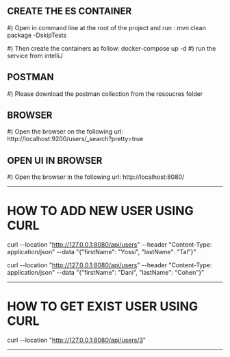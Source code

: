 
CREATE THE ES CONTAINER
--------------------------------------------------------------------------------------------

#) Open in command line at the root of the project and run :
mvn clean package -DskipTests

#) Then create the containers as follow:
docker-compose up -d
#) run the service from intelliJ

POSTMAN
------------------------------------------------------------------------------------------
#) Please download the postman collection from the resoucres folder


BROWSER
------------------------------------------------------------------------------------------
#) Open the browser on the following url:
http://localhost:9200/users/_search?pretty=true





OPEN UI IN BROWSER
-------------------------------------------------------------------------------------------------------------
#) Open the browser in the following url:
http://localhost:8080/



--------------------------------------------------------------------------------------------------

# HOW TO ADD NEW USER USING CURL

curl --location "http://127.0.0.1:8080/api/users" --header "Content-Type: application/json" --data "{\"firstName\": \"Yossi\", \"lastName\": \"Tal\"}"

curl --location "http://127.0.0.1:8080/api/users" --header "Content-Type: application/json" --data "{\"firstName\": \"Dani\", \"lastName\": \"Cohen\"}"

--------------------------------------------------------------------------------------------------

# HOW TO GET EXIST USER USING CURL

curl --location "http://127.0.0.1:8080/api/users/3"



--------------------------------------------------------------------------------------------------
